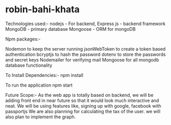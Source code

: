 # robin-bahi-khata

Technologies used:-
nodejs - For backend,
Express js - backend framework
MongoDB - primary database
Mongoose - ORM for mongoDB   

Npm packages:-

Nodemon to keep the server running
jsonWebToken to create a token based authentication
bcryptjs to hash the password
dotenv to store the passwords and secret keys
Nodemailer for verifying mail
Mongoose for all mongodb database functionality

To Install Dependencies:-
npm install

To run the application
npm start

Future Scope:-
As the web app is totally based on backend, we will be adding front end in near future so that it would look much interactive and neat.
We will be using features like, signing up with google, facebook with passportjs
We are also planning for calculating the tax of the user. 
we will also plan to implement the graph.
